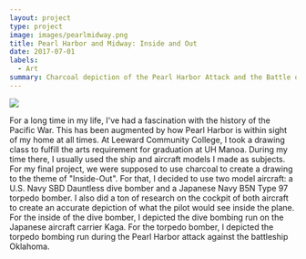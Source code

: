 ```yaml
---
layout: project
type: project
image: images/pearlmidway.png
title: Pearl Harbor and Midway: Inside and Out
date: 2017-07-01
labels:
  - Art
summary: Charcoal depiction of the Pearl Harbor Attack and the Battle of Midway
---
```


<img class="ui medium right floated rounded image" src="/images/pearl_harbor_and_midway__charcoal_drawing.png">

For a long time in my life, I've had a fascination with the history of the Pacific War. This has been augmented by how Pearl Harbor is within sight of my home at all times. At Leeward Community College, I took a drawing class to fulfill the arts requirement for graduation at UH Manoa. During my time there, I usually used the ship and aircraft models I made as subjects.  For my final project, we were supposed to use charcoal to create a drawing to the theme of "Inside-Out". For that, I decided to use two model aircraft: a U.S. Navy SBD Dauntless dive bomber and a Japanese Navy B5N Type 97 torpedo bomber. I also did a ton of research on the cockpit of both aircraft to create an accurate depiction of what the pilot would see inside the plane. For the inside of the dive bomber, I depicted the dive bombing run on the Japanese aircraft carrier Kaga. For the torpedo bomber, I depicted the torpedo bombing run during the Pearl Harbor attack against the battleship Oklahoma.
